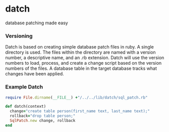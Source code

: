 datch
=====

database patching made easy

### Versioning

Datch is based on creating simple database patch files in ruby. A single directory is used. The files within the directory are
 named with a version number, a descriptive name, and an .rb extension. Datch will use the version numbers to load, process, and create
 a change script based on the version numbers of the files. A database table in the target database tracks what changes have been applied.


### Example Datch

```ruby
require File.dirname(__FILE__) +"/../../lib/datch/sql_patch.rb"

def datch(context)
  change="create table person(first_name text, last_name text);"
  rollback="drop table person;"
  SqlPatch.new change, rollback
end
```